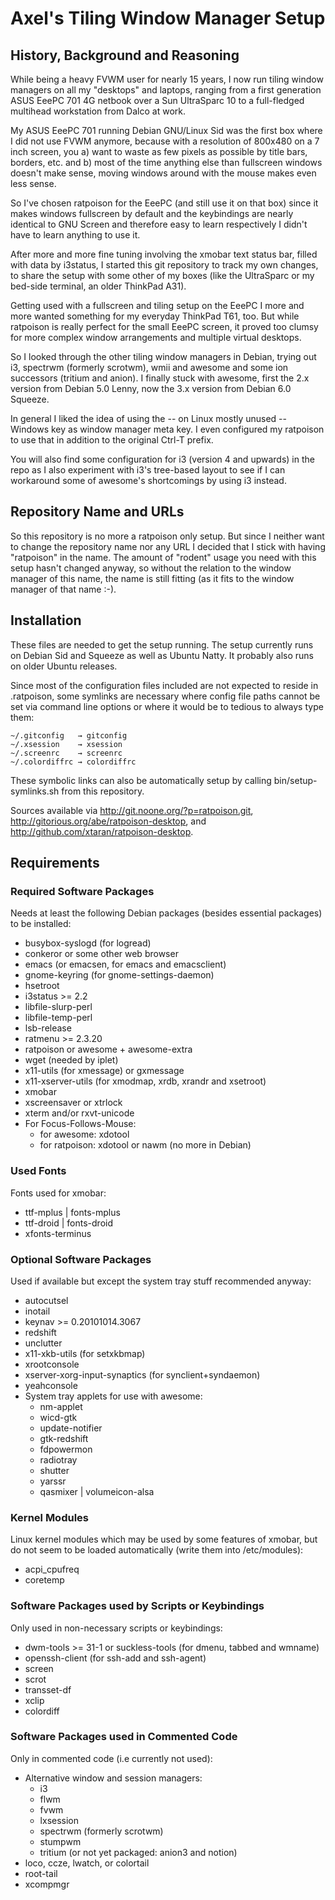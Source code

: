 Axel's Tiling Window Manager Setup
==================================

History, Background and Reasoning
---------------------------------

While being a heavy FVWM user for nearly 15 years, I now run tiling
window managers on all my "desktops" and laptops, ranging from a first
generation ASUS EeePC 701 4G netbook over a Sun UltraSparc 10 to a
full-fledged multihead workstation from Dalco at work.

My ASUS EeePC 701 running Debian GNU/Linux Sid was the first box where
I did not use FVWM anymore, because with a resolution of 800x480 on a
7 inch screen, you a) want to waste as few pixels as possible by title
bars, borders, etc. and b) most of the time anything else than
fullscreen windows doesn't make sense, moving windows around with the
mouse makes even less sense.

So I've chosen ratpoison for the EeePC (and still use it on that box)
since it makes windows fullscreen by default and the keybindings are
nearly identical to GNU Screen and therefore easy to learn
respectively I didn't have to learn anything to use it.

After more and more fine tuning involving the xmobar text status bar,
filled with data by i3status, I started this git repository to track
my own changes, to share the setup with some other of my boxes (like
the UltraSparc or my bed-side terminal, an older ThinkPad A31).

Getting used with a fullscreen and tiling setup on the EeePC I more
and more wanted something for my everyday ThinkPad T61, too. But while
ratpoison is really perfect for the small EeePC screen, it proved too
clumsy for more complex window arrangements and multiple virtual
desktops.

So I looked through the other tiling window managers in Debian, trying
out i3, spectrwm (formerly scrotwm), wmii and awesome and some ion
successors (tritium and anion). I finally stuck with awesome, first
the 2.x version from Debian 5.0 Lenny, now the 3.x version from Debian
6.0 Squeeze.

In general I liked the idea of using the -- on Linux mostly unused --
Windows key as window manager meta key. I even configured my ratpoison
to use that in addition to the original Ctrl-T prefix.

You will also find some configuration for i3 (version 4 and upwards)
in the repo as I also experiment with i3's tree-based layout to see if
I can workaround some of awesome's shortcomings by using i3 instead.


Repository Name and URLs
------------------------

So this repository is no more a ratpoison only setup. But since I
neither want to change the repository name nor any URL I decided that
I stick with having "ratpoison" in the name. The amount of "rodent"
usage you need with this setup hasn't changed anyway, so without the
relation to the window manager of this name, the name is still fitting
(as it fits to the window manager of that name :-).


Installation
------------

These files are needed to get the setup running. The setup currently
runs on Debian Sid and Squeeze as well as Ubuntu Natty. It probably
also runs on older Ubuntu releases.

Since most of the configuration files included are not expected to
reside in .ratpoison, some symlinks are necessary where config file
paths cannot be set via command line options or where it would be to
tedious to always type them:

    ~/.gitconfig   → gitconfig
    ~/.xsession    → xsession
    ~/.screenrc    → screenrc
    ~/.colordiffrc → colordiffrc

These symbolic links can also be automatically setup by calling
bin/setup-symlinks.sh from this repository.

Sources available via http://git.noone.org/?p=ratpoison.git,
http://gitorious.org/abe/ratpoison-desktop, and
http://github.com/xtaran/ratpoison-desktop.

Requirements
------------

### Required Software Packages

Needs at least the following Debian packages (besides essential
packages) to be installed:

* busybox-syslogd (for logread)
* conkeror or some other web browser
* emacs (or emacsen, for emacs and emacsclient)
* gnome-keyring (for gnome-settings-daemon)
* hsetroot
* i3status >= 2.2
* libfile-slurp-perl
* libfile-temp-perl
* lsb-release
* ratmenu >= 2.3.20
* ratpoison or awesome + awesome-extra
* wget (needed by iplet)
* x11-utils (for xmessage) or gxmessage
* x11-xserver-utils (for xmodmap, xrdb, xrandr and xsetroot)
* xmobar
* xscreensaver or xtrlock
* xterm and/or rxvt-unicode
* For Focus-Follows-Mouse:
  * for awesome: xdotool
  * for ratpoison: xdotool or nawm (no more in Debian)

### Used Fonts

Fonts used for xmobar:

* ttf-mplus | fonts-mplus
* ttf-droid | fonts-droid
* xfonts-terminus

### Optional Software Packages

Used if available but except the system tray stuff recommended anyway:

* autocutsel
* inotail
* keynav >= 0.20101014.3067
* redshift
* unclutter
* x11-xkb-utils (for setxkbmap)
* xrootconsole
* xserver-xorg-input-synaptics (for synclient+syndaemon)
* yeahconsole
* System tray applets for use with awesome:
  * nm-applet
  * wicd-gtk
  * update-notifier
  * gtk-redshift
  * fdpowermon
  * radiotray
  * shutter
  * yarssr
  * qasmixer | volumeicon-alsa

### Kernel Modules

Linux kernel modules which may be used by some features of xmobar, but
do not seem to be loaded automatically (write them into /etc/modules):

* acpi_cpufreq
* coretemp

### Software Packages used by Scripts or Keybindings

Only used in non-necessary scripts or keybindings:

* dwm-tools >= 31-1 or suckless-tools (for dmenu, tabbed and wmname)
* openssh-client (for ssh-add and ssh-agent)
* screen
* scrot
* transset-df
* xclip
* colordiff

### Software Packages used in Commented Code

Only in commented code (i.e currently not used):

* Alternative window and session managers:
  * i3
  * flwm
  * fvwm
  * lxsession
  * spectrwm (formerly scrotwm)
  * stumpwm
  * tritium (or not yet packaged: anion3 and notion)
* loco, ccze, lwatch, or colortail
* root-tail
* xcompmgr

